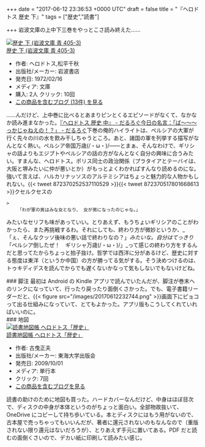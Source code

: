 
+++
date = "2017-06-12 23:36:53 +0000 UTC"
draft = false
title = "『ヘロドトス 歴史 下』"
tags = ["歴史","読書"]

+++
岩波文庫の上中下三巻をやっとこさ読み終えた……<div class="hatena-asin-detail"><a href="http://www.amazon.co.jp/exec/obidos/ASIN/4003340531/bestylesnet-22/"><img src="https://images-fe.ssl-images-amazon.com/images/I/51QkkVmZyrL._SL160_.jpg" class="hatena-asin-detail-image" alt="歴史 下 (岩波文庫 青 405-3)" title="歴史 下 (岩波文庫 青 405-3)"/></a><div class="hatena-asin-detail-info"><a href="http://www.amazon.co.jp/exec/obidos/ASIN/4003340531/bestylesnet-22/">歴史 下 (岩波文庫 青 405-3)</a><ul><li><span class="hatena-asin-detail-label">作者:</span> ヘロドトス,松平千秋</li><li><span class="hatena-asin-detail-label">出版社/メーカー:</span> 岩波書店</li><li><span class="hatena-asin-detail-label">発売日:</span> 1972/02/16</li><li><span class="hatena-asin-detail-label">メディア:</span> 文庫</li><li><span class="hatena-asin-detail-label">購入</span>: 2人 <span class="hatena-asin-detail-label">クリック</span>: 10回</li><li><a href="http://d.hatena.ne.jp/asin/4003340531/bestylesnet-22" target="_blank">この商品を含むブログ (13件) を見る</a></li></ul></div><div class="hatena-asin-detail-foot"></div></div>……んだけど、上中巻に比べるとあまりピンとくるエピソードがなくて、なかなか読み進まなかった。[『ヘロドトス 歴史 中』 - だるろぐ](http://blog.daruyanagi.jp/entry/2017/01/14/193251)[今日の名言：「ば～～～っかじゃねえの！？」 - だるろぐ](http://blog.daruyanagi.jp/entry/2014/07/05/030732)下巻の俺的ハイライトは、ペルシアの大軍が行く先々の川の水を飲み干しちゃうところ。あと、諸国の軍を列挙する描写がなんとなく熱い。ペルシア帝国万歳(/・ω・)/――とまぁ、そんなわけで、ギリシャの話よりもエジプトやペルシアの話の方がなんとなく自分の興味に合うみたい。すまんな、ヘロドトス。ポリス同士の政治関係（プラタイアとテーバイは、大阪と堺みたいに仲が悪いとか）がもっとよくわかればすんなり読めるのにな。強いて言えば、ハルカリナッソスのアルテミシアはちょっと魅力的な人物かもしれない。{{< tweet 872370252537110529 >}}{{< tweet 872370517801668613 >}}クセルクセスの

    >
        「わが軍の男はみな女となり、 女が男になったのじゃな。」

    
みたいなセリフも味があっていい。とりあえず、もうちょいギリシアのことがわかったら、また再挑戦するわ。それにしても、終わり方が微妙というか、_「ぇ、そんなクッソ後味の悪い話で終わりなの？」_みたいな。自分はてっきり_「ペルシア倒したぜ！　ギリシャ万歳(/・ω・)/」_って感じの終わり方をするんだと思ってたからちょっと拍子抜け。哲学では西洋に分があるけど、歴史に対する態度は東洋（というか中国）の方が勝ってる気がする。そう決めつけるのは、トゥキディデスを読んでからでも遅くないかなって気もしないでもないけどね。

<div class="section">
    ### 脚注
    最初は Android の Kindle アプリで読んでいたんだが、脚注が巻末へのリンクになっていて、行ったり戻ったり面倒くさかった。でも、電子書籍リーダーだと、{{< figure src="/images/20170612232744.png"  >}}画面下にピョコって出る仕組みになっていて、とてもよかった。アプリ版もこうしてくれていればいいのに。

</div>
<div class="section">
    ### 地図
    <div class="hatena-asin-detail"><a href="http://www.amazon.co.jp/exec/obidos/ASIN/4486018532/bestylesnet-22/"><img src="https://images-fe.ssl-images-amazon.com/images/I/51ikdqmv8dL._SL160_.jpg" class="hatena-asin-detail-image" alt="読書地図帳 ヘロドトス「歴史」" title="読書地図帳 ヘロドトス「歴史」"/></a><div class="hatena-asin-detail-info"><a href="http://www.amazon.co.jp/exec/obidos/ASIN/4486018532/bestylesnet-22/">読書地図帳 ヘロドトス「歴史」</a><ul><li><span class="hatena-asin-detail-label">作者:</span> 古曳正夫</li><li><span class="hatena-asin-detail-label">出版社/メーカー:</span> 東海大学出版会</li><li><span class="hatena-asin-detail-label">発売日:</span> 2009/10/01</li><li><span class="hatena-asin-detail-label">メディア:</span> 単行本</li><li> <span class="hatena-asin-detail-label">クリック</span>: 7回</li><li><a href="http://d.hatena.ne.jp/asin/4486018532/bestylesnet-22" target="_blank">この商品を含むブログを見る</a></li></ul></div><div class="hatena-asin-detail-foot"></div></div>読書の助けのために地図も買った。ハードカバーなんだけど、中身はほぼ目次で、ディスクの中身が本体というのがちょっと面白い。全部物故抜いて、OneDrive にコピーして持ち歩いている。本とディスクにはもう用がないので、古本屋で売っちゃってもいいんだが、著者に還元されないのもなんなので（重版されない限り還元はないだろうが）、とりあえず手元に置いてある。PDF だと読むの面倒くさいので、デカい紙に印刷して読みたい感じ。

</div>

